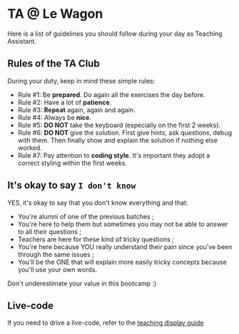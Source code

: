 # TA @ Le Wagon

Here is a list of guidelines you should follow during your day as Teaching Assistant.

## Rules of the TA Club

During your duty, keep in mind these simple rules:

* Rule #1: Be **prepared**. Do again all the exercises the day before.
* Rule #2: Have a lot of **patience**.
* Rule #3: **Repeat** again, again and again.
* Rule #4: Always be **nice**.
* Rule #5: **DO NOT** take the keyboard (especially on the first 2 weeks).
* Rule #6: **DO NOT** give the solution. First give hints, ask questions, debug with them. Then finally show and explain the solution if nothing else worked.
* Rule #7: Pay attention to **coding style**. It's important they adopt a correct styling within the first weeks.

## It's okay to say `I don't know`

YES, it's okay to say that you don't know everything and that:

* You're alumni of one of the previous batches ;
* You're here to help them but sometimes you may not be able to answer to all their questions ;
* Teachers are here for these kind of tricky questions ;
* You're here because YOU really understand their pain since you've been through the same issues ;
* You'll be the ONE that will explain more easily tricky concepts because you'll use your own words.

Don't underestimate your value in this bootcamp :)

## Live-code

If you need to drive a live-code, refer to the [teaching display guide](TEACHER.md#display)

